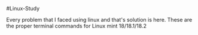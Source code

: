 #Linux-Study

Every problem that I faced using linux and that's solution is here.
These are the proper terminal commands for Linux mint 18/18.1/18.2
